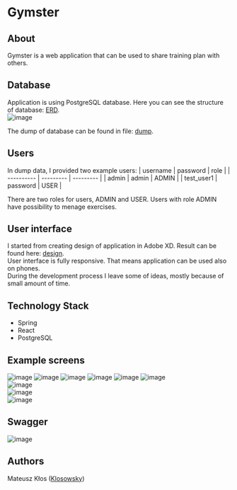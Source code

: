 # Gymster
## About
Gymster is a web application that can be used to share training plan with others.

## Database
Application is using PostgreSQL database. Here you can see the structure of database: [ERD](https://github.com/Klosowsky/gymster_v2/blob/master/gymster_erd.png).<br>
![image](https://github.com/Klosowsky/gymster_v2/assets/100305489/9976b4f1-c358-4309-8d7a-2d04efce54ec)

The dump of database can be found in file: [dump](https://github.com/Klosowsky/gymster_v2/blob/master/dump.sql).

## Users
In dump data, I provided two example users:
| username   | password  | role      |
| ---------- | --------- | --------- |
| admin      | admin     | ADMIN     |
| test_user1 | password  | USER      |<br>

There are two roles for users, ADMIN and USER. Users with role ADMIN have possibility to menage exercises.

## User interface
I started from creating design of application in Adobe XD. Result can be found here: [design](https://github.com/Klosowsky/gymster_v2/blob/master/gymster_design.pdf).<br>
User interface is fully responsive. That means application can be used also on phones.<br>
During the development process I leave some of ideas, mostly because of small amount of time.

## Technology Stack
- Spring
- React
- PostgreSQL

## Example screens
![image](https://github.com/Klosowsky/gymster_v2/assets/100305489/1029510e-d2d4-489d-9bab-be5f68d7e57e)
![image](https://github.com/Klosowsky/gymster_v2/assets/100305489/d5221562-41a2-46b7-aa68-7208404e52fa)
![image](https://github.com/Klosowsky/gymster_v2/assets/100305489/bee49c22-8408-489a-962a-2ef433b78d4e)
![image](https://github.com/Klosowsky/gymster_v2/assets/100305489/3c548dcd-fae6-428f-b995-33cb90e23933)
![image](https://github.com/Klosowsky/gymster_v2/assets/100305489/4a131243-1f23-439e-90b6-ada9e7fdfb95)
![image](https://github.com/Klosowsky/gymster_v2/assets/100305489/3f67f713-c77c-4f1d-b1e6-4dfee9e45884)<br>
![image](https://github.com/Klosowsky/gymster_v2/assets/100305489/f8fb35c4-1138-4b9a-9658-f71e89029533)<br>
![image](https://github.com/Klosowsky/gymster_v2/assets/100305489/0447162e-9a4e-4121-b275-9b54d3bf62e5)<br>
![image](https://github.com/Klosowsky/gymster_v2/assets/100305489/78b14deb-15c9-4db3-b7b3-0cfe287cac86)

## Swagger
![image](https://github.com/Klosowsky/gymster_v2/assets/100305489/c0bebdde-6f22-482a-98f7-ed7ce6129766)


## Authors
Mateusz Kłos ([Klosowsky](https://github.com/Klosowsky))




